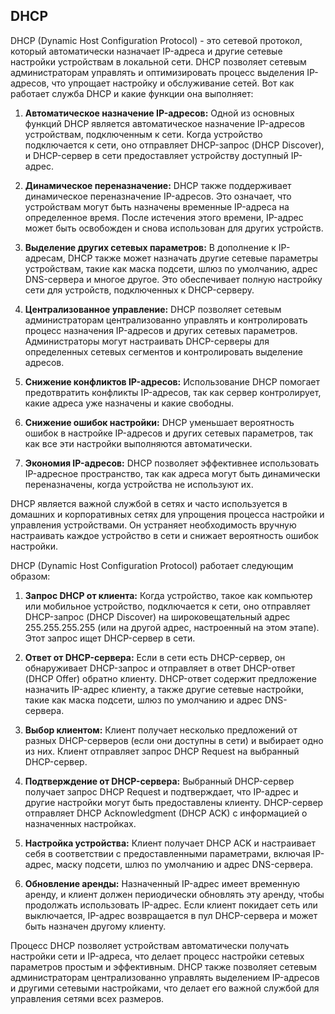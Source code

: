 ## DHCP
DHCP (Dynamic Host Configuration Protocol) - это сетевой протокол, который автоматически назначает IP-адреса и другие сетевые настройки устройствам в локальной сети. DHCP позволяет сетевым администраторам управлять и оптимизировать процесс выделения IP-адресов, что упрощает настройку и обслуживание сетей. Вот как работает служба DHCP и какие функции она выполняет:

1. **Автоматическое назначение IP-адресов:** Одной из основных функций DHCP является автоматическое назначение IP-адресов устройствам, подключенным к сети. Когда устройство подключается к сети, оно отправляет DHCP-запрос (DHCP Discover), и DHCP-сервер в сети предоставляет устройству доступный IP-адрес.

2. **Динамическое переназначение:** DHCP также поддерживает динамическое переназначение IP-адресов. Это означает, что устройствам могут быть назначены временные IP-адреса на определенное время. После истечения этого времени, IP-адрес может быть освобожден и снова использован для других устройств.

3. **Выделение других сетевых параметров:** В дополнение к IP-адресам, DHCP также может назначать другие сетевые параметры устройствам, такие как маска подсети, шлюз по умолчанию, адрес DNS-сервера и многое другое. Это обеспечивает полную настройку сети для устройств, подключенных к DHCP-серверу.

4. **Централизованное управление:** DHCP позволяет сетевым администраторам централизованно управлять и контролировать процесс назначения IP-адресов и других сетевых параметров. Администраторы могут настраивать DHCP-серверы для определенных сетевых сегментов и контролировать выделение адресов.

5. **Снижение конфликтов IP-адресов:** Использование DHCP помогает предотвратить конфликты IP-адресов, так как сервер контролирует, какие адреса уже назначены и какие свободны.

6. **Снижение ошибок настройки:** DHCP уменьшает вероятность ошибок в настройке IP-адресов и других сетевых параметров, так как все эти настройки выполняются автоматически.

7. **Экономия IP-адресов:** DHCP позволяет эффективнее использовать IP-адресное пространство, так как адреса могут быть динамически переназначены, когда устройства не используют их.

DHCP является важной службой в сетях и часто используется в домашних и корпоративных сетях для упрощения процесса настройки и управления устройствами. Он устраняет необходимость вручную настраивать каждое устройство в сети и снижает вероятность ошибок настройки.

DHCP (Dynamic Host Configuration Protocol) работает следующим образом:

1. **Запрос DHCP от клиента:** Когда устройство, такое как компьютер или мобильное устройство, подключается к сети, оно отправляет DHCP-запрос (DHCP Discover) на широковещательный адрес 255.255.255.255 (или на другой адрес, настроенный на этом этапе). Этот запрос ищет DHCP-сервер в сети.

2. **Ответ от DHCP-сервера:** Если в сети есть DHCP-сервер, он обнаруживает DHCP-запрос и отправляет в ответ DHCP-ответ (DHCP Offer) обратно клиенту. DHCP-ответ содержит предложение назначить IP-адрес клиенту, а также другие сетевые настройки, такие как маска подсети, шлюз по умолчанию и адрес DNS-сервера.

3. **Выбор клиентом:** Клиент получает несколько предложений от разных DHCP-серверов (если они доступны в сети) и выбирает одно из них. Клиент отправляет запрос DHCP Request на выбранный DHCP-сервер.

4. **Подтверждение от DHCP-сервера:** Выбранный DHCP-сервер получает запрос DHCP Request и подтверждает, что IP-адрес и другие настройки могут быть предоставлены клиенту. DHCP-сервер отправляет DHCP Acknowledgment (DHCP ACK) с информацией о назначенных настройках.

5. **Настройка устройства:** Клиент получает DHCP ACK и настраивает себя в соответствии с предоставленными параметрами, включая IP-адрес, маску подсети, шлюз по умолчанию и адрес DNS-сервера.

6. **Обновление аренды:** Назначенный IP-адрес имеет временную аренду, и клиент должен периодически обновлять эту аренду, чтобы продолжать использовать IP-адрес. Если клиент покидает сеть или выключается, IP-адрес возвращается в пул DHCP-сервера и может быть назначен другому клиенту.

Процесс DHCP позволяет устройствам автоматически получать настройки сети и IP-адреса, что делает процесс настройки сетевых параметров простым и эффективным. DHCP также позволяет сетевым администраторам централизованно управлять выделением IP-адресов и другими сетевыми настройками, что делает его важной службой для управления сетями всех размеров.
